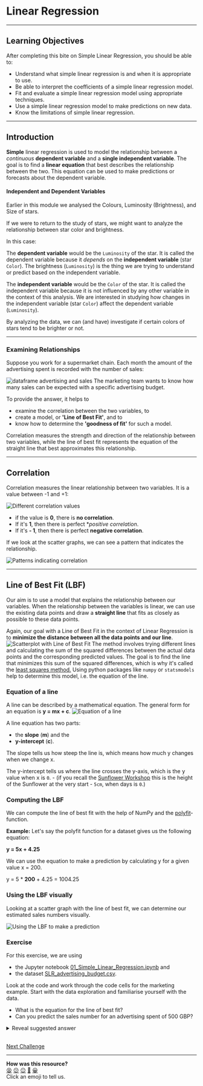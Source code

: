 # Linear Regression


---
## Learning Objectives
 
After completing this bite on Simple Linear Regression, you should be able to:
- Understand what simple linear regression is and when it is appropriate to use.
- Be able to interpret the coefficients of a simple linear regression model.
- Fit and evaluate a simple linear regression model using appropriate techniques.
- Use a simple linear regression model to make predictions on new data.
- Know the limitations of simple linear regression.

---
## Introduction

**Simple** linear regression is used to model the relationship between a *continuous* **dependent variable** and a **single independent variable**. 
The goal is to find a **linear equation** that best describes the relationship between the two. This equation can be used to make predictions or forecasts about the dependent variable.

#### Independent and Dependent Variables

Earlier in this module we analysed the Colours, Luminosity (Brightness), and Size of stars.

If we were to return to the study of stars, we might want to analyze the relationship between star color and brightness.

In this case:

The **dependent variable** would be the `Luminosity` of the star. It is called the dependent variable because it *depends* on the **independent variable** (star `Color`). 
The brightness (`Luminosity`) is the thing we are trying to understand or predict based on the independent variable.

The **independent variable**  would be the `Color` of the star. It is called the independent variable because it is not influenced by any other variable in the context of this analysis. We are interested in studying how changes in the independent variable (star `Color`) affect the dependent variable (`Luminosity`).

By analyzing the data, we can (and have) investigate if certain colors of stars tend to be brighter or not. 
___

### Examining Relationships
Suppose you work for a supermarket chain. Each month the amount of the advertising spent is recorded with the number of sales:


![dataframe advertising and sales](../assets/dataframe_advertising_sales.png)
The marketing team wants to know how many sales can be expected with a specific advertising budget.

To provide the answer, it helps to
- examine the correlation between the two variables, to
- create a model, or **'Line of Best Fit'**, and to
- know how to determine the **'goodness of fit'** for such a model.

Correlation measures the strength and direction of the relationship between two variables, while the line of best fit represents the equation of the straight line that best approximates this relationship.
___
## Correlation

Correlation measures the linear relationship between two variables. It is a value between -1 and +1:

![Different correlation values](../assets/correlation_output200.png)
- if the value is **0**, there is **no correlation**.
- If it's **1**, then there is perfect **positive correlation*.
- If it's **- 1**, then there is perfect **negative correlation**.

If we look at the scatter graphs, we can see a pattern that indicates the relationship.

![Patterns indicating correlation](../assets/correlation800.png)

 ___

## Line of Best Fit (LBF)

Our aim is to use a model that explains the relationship between our variables. When the relationship between the variables is linear, we can use the existing data points and draw a **straight line** that fits as closely as possible to these data points.

Again, our goal with a Line of Best Fit in the context of Linear Regression is to **minimize the distance between all the data points and our line**.
![Scatterplot with Line of Best Fit](../assets/scatter_LBF.png)
The method involves trying different lines and calculating the sum of the squared differences between the actual data points and the corresponding predicted values. The goal is to find the line that minimizes this sum of the squared differences, which is why it's called the [least squares method.](https://www.youtube.com/watch?v=jEEJNz0RK4Q)
Using python packages like `numpy` or `statsmodels` help to determine this model, i.e. the equation of the line.

### Equation of a line
A line can be described by a mathematical equation. The general form for an equation is
**y = mx + c**.
![Equation of a line](../assets/equation_of_a_line400.png)

A line equation has two parts: 
- the **slope** (**m**) and the 
- **y-intercept** (**c**).

The slope tells us how steep the line is, which means how much y changes when we change x.

The y-intercept tells us where the line crosses the y-axis, which is the <kbd>y</kbd> value when <kbd>x</kbd> is `0`. - (if you recall the [Sunflower Workshop](../../workshops/flower_growth.md) this is the height of the Sunflower at the very start - `5cm`, when days is `0`.)

### Computing the LBF
We can compute the line of best fit with the help of NumPy and the [polyfit](https://numpy.org/doc/stable/reference/generated/numpy.polyfit.html)-function.

**Example:** 
Let's say the polyfit function for a dataset gives us the following equation:

**y = 5x + 4.25**

We can use the equation to make a prediction by calculating y for a given value x = 200. 

y = 5 * **200** + 4.25 = 1004.25

### Using the LBF visually 
Looking at a scatter graph with the line of best fit, we can determine our estimated sales numbers visually.


![Using the LBF to make a prediction](../assets/using_LBF_visually450.png)

### Exercise 
For this exercise, we are using 
- the Jupyter notebook [01_Simple_Linear_Regression.ipynb](../notebooks/01_Simple_Linear_Regression.ipynb) and
- the dataset [SLR_advertising_budget.csv](../datasets/SLR_advertising_budget.csv).

Look at the code and work through the code cells for the marketing example. 
Start with the data exploration and familiarise yourself with the data.
- What is the equation for the line of best fit? 
- Can you predict the sales number for an advertising spent of 500 GBP?

<details>

<summary>Reveal suggested answer</summary>

- y = 0.0487x + 4.2430
- The estimated number of sales: 28.59

Remember we can find <kbd>y</kbd> by running `model.summary()` and looking at the column name (in this case `Advertising`) coefficient, and can find <kbd>c</kbd> by looking at the `const` coefficient.
</details>

<BR>









[Next Challenge](02_linear_simple_linear_regression_model_validation.md)

<!-- BEGIN GENERATED SECTION DO NOT EDIT -->

---

**How was this resource?**  
[😫](https://airtable.com/shrUJ3t7KLMqVRFKR?prefill_Repository=makersacademy%2Fintro-to-data-analysis&prefill_File=stats_bites02%2Fbites%2F01_simple_linear_regression_intro.md&prefill_Sentiment=😫) [😕](https://airtable.com/shrUJ3t7KLMqVRFKR?prefill_Repository=makersacademy%2Fintro-to-data-analysis&prefill_File=stats_bites02%2Fbites%2F01_simple_linear_regression_intro.md&prefill_Sentiment=😕) [😐](https://airtable.com/shrUJ3t7KLMqVRFKR?prefill_Repository=makersacademy%2Fintro-to-data-analysis&prefill_File=stats_bites02%2Fbites%2F01_simple_linear_regression_intro.md&prefill_Sentiment=😐) [🙂](https://airtable.com/shrUJ3t7KLMqVRFKR?prefill_Repository=makersacademy%2Fintro-to-data-analysis&prefill_File=stats_bites02%2Fbites%2F01_simple_linear_regression_intro.md&prefill_Sentiment=🙂) [😀](https://airtable.com/shrUJ3t7KLMqVRFKR?prefill_Repository=makersacademy%2Fintro-to-data-analysis&prefill_File=stats_bites02%2Fbites%2F01_simple_linear_regression_intro.md&prefill_Sentiment=😀)  
Click an emoji to tell us.

<!-- END GENERATED SECTION DO NOT EDIT -->
